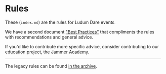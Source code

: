 # Rules
These (`index.md`) are the rules for Ludum Dare events.

We have a second document ["Best Practices"](../best-practices/) that compliments the rules with recommendations and general advice.

If you'd like to contribute more specific advice, consider contributing to our education project, the [Jammer Academy](https://github.com/JammerAcademy).

---

The legacy rules can be found [in the archive](../archive/).

